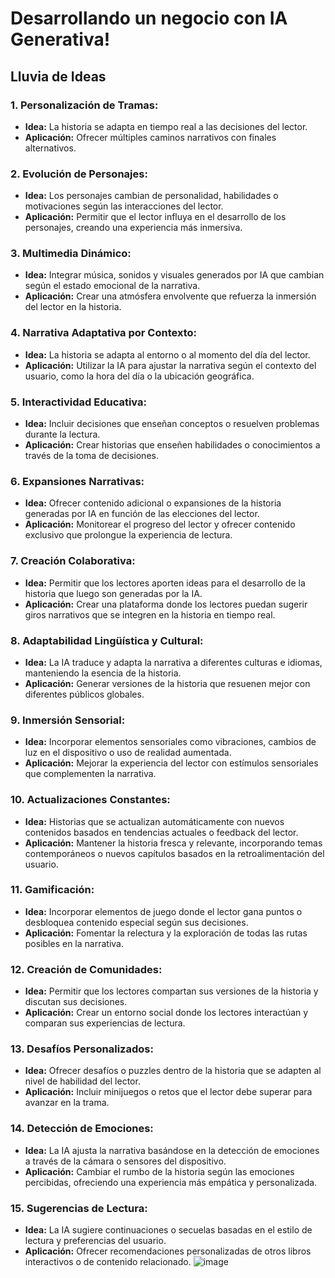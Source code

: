 # Desarrollando un negocio con IA Generativa!


## Lluvia de Ideas

### 1. **Personalización de Tramas:**
   - **Idea:** La historia se adapta en tiempo real a las decisiones del lector.
   - **Aplicación:** Ofrecer múltiples caminos narrativos con finales alternativos.

### 2. **Evolución de Personajes:**
   - **Idea:** Los personajes cambian de personalidad, habilidades o motivaciones según las interacciones del lector.
   - **Aplicación:** Permitir que el lector influya en el desarrollo de los personajes, creando una experiencia más inmersiva.

### 3. **Multimedia Dinámico:**
   - **Idea:** Integrar música, sonidos y visuales generados por IA que cambian según el estado emocional de la narrativa.
   - **Aplicación:** Crear una atmósfera envolvente que refuerza la inmersión del lector en la historia.

### 4. **Narrativa Adaptativa por Contexto:**
   - **Idea:** La historia se adapta al entorno o al momento del día del lector.
   - **Aplicación:** Utilizar la IA para ajustar la narrativa según el contexto del usuario, como la hora del día o la ubicación geográfica.

### 5. **Interactividad Educativa:**
   - **Idea:** Incluir decisiones que enseñan conceptos o resuelven problemas durante la lectura.
   - **Aplicación:** Crear historias que enseñen habilidades o conocimientos a través de la toma de decisiones.

### 6. **Expansiones Narrativas:**
   - **Idea:** Ofrecer contenido adicional o expansiones de la historia generadas por IA en función de las elecciones del lector.
   - **Aplicación:** Monitorear el progreso del lector y ofrecer contenido exclusivo que prolongue la experiencia de lectura.

### 7. **Creación Colaborativa:**
   - **Idea:** Permitir que los lectores aporten ideas para el desarrollo de la historia que luego son generadas por la IA.
   - **Aplicación:** Crear una plataforma donde los lectores puedan sugerir giros narrativos que se integren en la historia en tiempo real.

### 8. **Adaptabilidad Lingüística y Cultural:**
   - **Idea:** La IA traduce y adapta la narrativa a diferentes culturas e idiomas, manteniendo la esencia de la historia.
   - **Aplicación:** Generar versiones de la historia que resuenen mejor con diferentes públicos globales.

### 9. **Inmersión Sensorial:**
   - **Idea:** Incorporar elementos sensoriales como vibraciones, cambios de luz en el dispositivo o uso de realidad aumentada.
   - **Aplicación:** Mejorar la experiencia del lector con estímulos sensoriales que complementen la narrativa.

### 10. **Actualizaciones Constantes:**
   - **Idea:** Historias que se actualizan automáticamente con nuevos contenidos basados en tendencias actuales o feedback del lector.
   - **Aplicación:** Mantener la historia fresca y relevante, incorporando temas contemporáneos o nuevos capítulos basados en la retroalimentación del usuario.

### 11. **Gamificación:**
   - **Idea:** Incorporar elementos de juego donde el lector gana puntos o desbloquea contenido especial según sus decisiones.
   - **Aplicación:** Fomentar la relectura y la exploración de todas las rutas posibles en la narrativa.

### 12. **Creación de Comunidades:**
   - **Idea:** Permitir que los lectores compartan sus versiones de la historia y discutan sus decisiones.
   - **Aplicación:** Crear un entorno social donde los lectores interactúan y comparan sus experiencias de lectura.

### 13. **Desafíos Personalizados:**
   - **Idea:** Ofrecer desafíos o puzzles dentro de la historia que se adapten al nivel de habilidad del lector.
   - **Aplicación:** Incluir minijuegos o retos que el lector debe superar para avanzar en la trama.

### 14. **Detección de Emociones:**
   - **Idea:** La IA ajusta la narrativa basándose en la detección de emociones a través de la cámara o sensores del dispositivo.
   - **Aplicación:** Cambiar el rumbo de la historia según las emociones percibidas, ofreciendo una experiencia más empática y personalizada.

### 15. **Sugerencias de Lectura:**
   - **Idea:** La IA sugiere continuaciones o secuelas basadas en el estilo de lectura y preferencias del usuario.
   - **Aplicación:** Ofrecer recomendaciones personalizadas de otros libros interactivos o de contenido relacionado.
![image](https://github.com/user-attachments/assets/584bf51e-4e5d-44b7-8faf-1e8a426bff1c)
